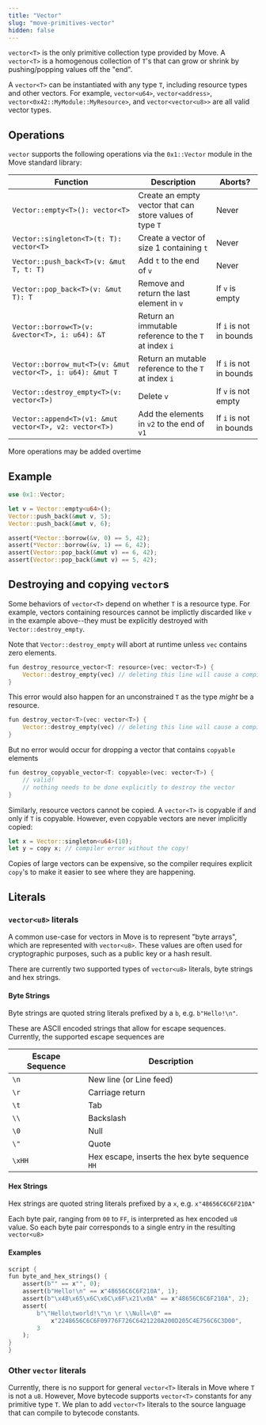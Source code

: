 ```yaml
---
title: "Vector"
slug: "move-primitives-vector"
hidden: false
---
```

`vector<T>` is the only primitive collection type provided by Move. A `vector<T>` is a homogenous collection of `T`'s that can grow or shrink by pushing/popping values off the "end".

A `vector<T>` can be instantiated with any type `T`, including resource types and other vectors. For example, `vector<u64>`, `vector<address>`, `vector<0x42::MyModule::MyResource>`, and `vector<vector<u8>>` are all valid vector types.

## Operations

`vector` supports the following operations via the `0x1::Vector` module in the Move standard library:

| Function | Description | Aborts?
| ---------- | ----------|----------
| `Vector::empty<T>(): vector<T>` | Create an empty vector that can store values of type `T` | Never
| `Vector::singleton<T>(t: T): vector<T>` | Create a vector of size 1 containing `t` | Never
| `Vector::push_back<T>(v: &mut T, t: T)` | Add `t` to the end of `v` | Never
| `Vector::pop_back<T>(v: &mut T): T` | Remove and return the last element in `v` | If `v` is empty
| `Vector::borrow<T>(v: &vector<T>, i: u64): &T` | Return an immutable reference to the `T` at index `i` | If `i` is not in bounds
| `Vector::borrow_mut<T>(v: &mut vector<T>, i: u64): &mut T` | Return an mutable reference to the `T` at index `i` | If `i` is not in bounds
| `Vector::destroy_empty<T>(v: vector<T>)` | Delete `v` | If `v` is not empty
| `Vector::append<T>(v1: &mut vector<T>, v2: vector<T>)` | Add the elements in `v2` to the end of `v1` | If `i` is not in bounds

More operations may be added overtime

## Example

```rust
use 0x1::Vector;

let v = Vector::empty<u64>();
Vector::push_back(&mut v, 5);
Vector::push_back(&mut v, 6);

assert(*Vector::borrow(&v, 0) == 5, 42);
assert(*Vector::borrow(&v, 1) == 6, 42);
assert(Vector::pop_back(&mut v) == 6, 42);
assert(Vector::pop_back(&mut v) == 5, 42);
```

## Destroying and copying `vector`s

Some behaviors of `vector<T>` depend on whether `T` is a resource type. For example, vectors containing resources cannot be implictly discarded like `v` in the example above--they must be explicitly destroyed with `Vector::destroy_empty`.

Note that `Vector::destroy_empty` will abort at runtime unless `vec` contains zero elements.

```rust
fun destroy_resource_vector<T: resource>(vec: vector<T>) {
    Vector::destroy_empty(vec) // deleting this line will cause a compiler error
}
```
This error would also happen for an unconstrained `T` as the type *might* be a resource.
```rust
fun destroy_vector<T>(vec: vector<T>) {
    Vector::destroy_empty(vec) // deleting this line will cause a compiler error
}
```
But no error would occur for dropping a vector that contains `copyable` elements
```rust
fun destroy_copyable_vector<T: copyable>(vec: vector<T>) {
    // valid!
    // nothing needs to be done explicitly to destroy the vector
}
```

Similarly, resource vectors cannot be copied. A `vector<T>` is copyable if and only if `T` is copyable. However, even copyable vectors are never implicitly copied:

```rust
let x = Vector::singleton<u64>(10);
let y = copy x; // compiler error without the copy!
```

Copies of large vectors can be expensive, so the compiler requires explicit `copy`'s to make it easier to see where they are happening.

## Literals

### `vector<u8>` literals

A common use-case for vectors in Move is to represent "byte arrays", which are represented with `vector<u8>`. These values are often used for cryptographic purposes, such as a public key or a hash result.

There are currently two supported types of `vector<u8>` literals, byte strings and hex strings.

#### Byte Strings

Byte strings are quoted string literals prefixed by a `b`, e.g. `b"Hello!\n"`.

These are ASCII encoded strings that allow for escape sequences. Currently, the supported escape sequences are

| Escape Sequence | Description
| -------- | --------
| `\n` | New line (or Line feed)
| `\r` | Carriage return
| `\t` | Tab
| `\\` | Backslash
| `\0` | Null
| `\"` | Quote
| `\xHH` | Hex escape, inserts the hex byte sequence `HH`

#### Hex Strings

Hex strings are quoted string literals prefixed by a `x`, e.g. `x"48656C6C6F210A"`

Each byte pair, ranging from `00` to `FF`, is interpreted as hex encoded `u8` value. So each byte pair corresponds to a single entry in the resulting `vector<u8>`

#### Examples

```rust
script {
fun byte_and_hex_strings() {
    assert(b"" == x"", 0);
    assert(b"Hello!\n" == x"48656C6C6F210A", 1);
    assert(b"\x48\x65\x6C\x6C\x6F\x21\x0A" == x"48656C6C6F210A", 2);
    assert(
        b"\"Hello\tworld!\"\n \r \\Null=\0" ==
            x"2248656C6C6F09776F726C6421220A200D205C4E756C6C3D00",
        3
    );
}
}
```

### Other `vector` literals

Currently, there is no support for general `vector<T>` literals in Move where `T` is not a `u8`. However, Move bytecode supports `vector<T>` constants for any primitive type `T`. We plan to add `vector<T>` literals to the source language that can compile to bytecode constants.